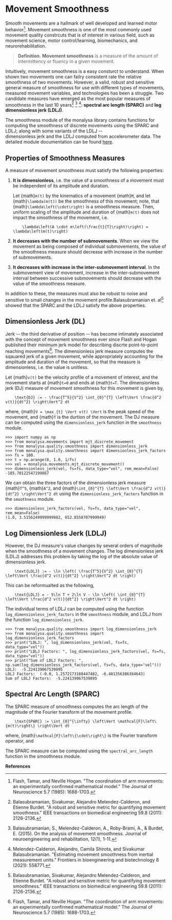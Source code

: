 # Movement Smoothness

Smooth movements are a hallmark of well developed and learned motor behavior[^flash]. 
Movement smoothness is one of the most commonly used movement quality constrcuts 
that is of interest in various field, such as movement science, motor control/learning,
biomechanics, and neurorehabilitation. 

> **Definition.** **Movement smoothness** is a measure of the amount of intermittency 
> or fluency in a given movement.

Intuitively, movement smoothness is a easy consturct to understand. When shown two 
movements one can failry consistent rate the relative smoothness of two movements. However, 
a valid, robust and sensitive general measure of smoothness for use with 
different types of movements, measured movement variables, and technologies has been 
a struggle. Two candidate measures have emerged as the most popular measures of smoothness 
in the last 10 years[^sparc1] [^sparc2] [^ldlj]: **spectral arc length (SPARC)** 
and **log dimensionless jerk (LDLJ)**.

The smoothness module of the monalysa library contains functions for computing the smoothness 
of discrete movements using the SPARC and LDLJ; along with some variants of the LDLJ --  
dimensionless jerk and the LDLJ computed from accelerometer data. The detailed module 
documentation can be found [here](smoothnessdoc).

## Properties of Smoothness Measures
A measure of movement smoothness must satisfy the following properties:
1. **It is dimensionless**, i.e. the value of a smoothness of a movement must be 
independent of its amplitude and duration. 

    Let {math}`m(t)` by the kinematics of a movement {math}`M`, and let {math}`\lambda(m(t))` 
    be the smoothness of this movement; note, that {math}`\lambda\left(\cdot\right)` is a 
    smoothness measure. Then, uniform scaling of the amplitude and duration of {math}`m(t)` 
    does not impact the smoothness of the movement, i.e.
    ```{math}
        \lambda\left(A \cdot m\left(\frac{t}{T}\right)\right) = \lambda\left(m(t)\right)
    ```

2. **It decreases with the number of submovements**. When we view the movement as 
being composed of individual submovements, the value of the smoothness measure 
should decrease with increase in the number of submovements.

3. **It decreases with increase in the inter-submovement interval**. In the submovement 
view of movement, increase in the inter-submovement interval between successive 
submovements should decrease with the value of the smoothness measure.

In addition to these, the measures must also be robust to noise and sensitive to 
small changes in the movement profile.Balasubramanian et. al[^sparc1] showed that 
the SPARC and the LDLJ satisfy the above properties.

## Dimensionless Jerk (DL)
Jerk -- the third derivative of position -- has become intimately associated with the 
concept of movement smoothness ever since Flash and Hogan published their minimum 
jerk model for describing discrte point-to-point reaching movements[^flash]. The 
dimensionless jerk measure computes the sqauared jerk of a given movement, while 
appropriately accounting for the amplitude and duration of the movement, so that the 
measure is dimensionless, i.e. the value is unitless. 

Let {math}`v(t)` be the velocity profile of a movement of interest, and the movement 
starts at {math}`t=0` and ends at {math}`t=T`. The dimensionless jerk (DJ) measure of 
movement smoothness for this movement is given by,
```{math}
    \text{DJ} := - \frac{T^5}{V^2} \int_{0}^{T} \left\Vert \frac{d^2 v(t)}{dt^2} \right\Vert^2 dt
```
where, {math}`V = \max_{t} \Vert v(t) \Vert` is the peak speed of the movement, and
{math}`T` is the durtion of the movement. The DJ measure can be 
computed using the `dimensionless_jerk` function in the `smoothness` module.

```{code} python
>>> import numpy as np
>>> from monalysa.movements import mjt_discrete_movement
>>> from monalysa.quality.smoothness import dimensionless_jerk
>>> from monalysa.quality.smoothness import dimensionless_jerk_factors
>>> fs = 100.
>>> t = np.arange(0, 1.0, 1/fs)
>>> vel = monalysa.movements.mjt_discrete_movement()
>>> dimensionless_jerk(vel, fs=fs, data_type="vel", rem_mean=False)
-185.70122547199867
```

We can obtain the three factors of the dimensionless jerk measure {math}`T^5`,
{math}`A^2`, and {math}`\int_{0}^{T} \left\Vert \frac{d^2 v(t)}{dt^2} \right\Vert^2 dt` 
using the `dimensionless_jerk_factors` function in the `smoothness` module.

```{code} python
>>> dimensionless_jerk_factors(vel, fs=fs, data_type="vel", rem_mean=False)
(1.0, 3.5156249999999982, 652.8558707999949)
```

## Log Dimensionless Jerk (LDLJ)
However, the DJ measure's value changes by several orders of magnitude 
when the smoothness of a movement changes. The log dimensionless jerk (LDLJ) addresses 
this problem by taking the log of the absolute value of dimensionless jerk.
```{math}
    \text{LDLJ} := - \ln \left( \frac{T^5}{V^2} \int_{0}^{T} \left\Vert \frac{d^2 v(t)}{dt^2} \right\Vert^2 dt \right)
```
This can be reformualted as the following,
```{math}
    \text{LDLJ} = - 5\ln T + 2\ln V - \ln \left( \int_{0}^{T} \left\Vert \frac{d^2 v(t)}{dt^2} \right\Vert^2 dt \right)
```
The individual terms of LDLJ can be computed using the function `log_dimensionless_jerk_factors` 
in the `smoothness` module, and LDLJ from the function `log_dimensionless_jerk`.

```{code} python
>>> from monalysa.quality.smoothness import log_dimensionless_jerk
>>> from monalysa.quality.smoothness import log_dimensionless_jerk_factors
>>> print("LDLJ: ", log_dimensionless_jerk(vel, fs=fs, data_type="vel"))
>>> print("LDLJ Factors: ", log_dimensionless_jerk_factors(vel, fs=fs, data_type="vel"))
>>> print("Sum of LDLJ Factors: ", np.sum(log_dimensionless_jerk_factors(vel, fs=fs, data_type="vel")))
LDLJ:  -5.224139067539895
LDLJ Factors:  (-0.0, 1.2572173188447482, -6.481356386384643)
Sum of LDLJ Factors:  -5.224139067539895
```

## Spectral Arc Length (SPARC)
The SPARC measure of smoothness computes the arc length of the magnitude of the 
Fourier transform of the movement profile.
```{math}
    \text{SPARC} := \int_{0}^{\infty} \left\Vert \mathcal{F}\left\{m(t)\right\} \right\Vert dt
```
where, {math}`\mathcal{F}\left\{\cdot\right\}` is the Fourier transform operator, and

The SPARC measure can be computed using the `spectral_arc_length` function in the
smoothness module.

**References**
[^flash]: Flash, Tamar, and Neville Hogan. "The coordination of arm movements: an experimentally confirmed mathematical model." The Journal of Neuroscience 5.7 (1985): 1688-1703.
[^sparc1]: Balasubramanian, Sivakumar, Alejandro Melendez-Calderon, and Etienne Burdet. "A robust and sensitive metric for quantifying movement smoothness." IEEE transactions on biomedical engineering 59.8 (2011): 2126-2136.
[^sparc2]: Balasubramanian, S., Melendez-Calderon, A., Roby-Brami, A., & Burdet, E. (2015). On the analysis of movement smoothness. Journal of neuroengineering and rehabilitation, 12(1), 1-11.
[^ldlj]: Melendez-Calderon, Alejandro, Camila Shirota, and Sivakumar Balasubramanian. "Estimating movement smoothness from inertial measurement units." Frontiers in bioengineering and biotechnology 8 (2021): 558771.
